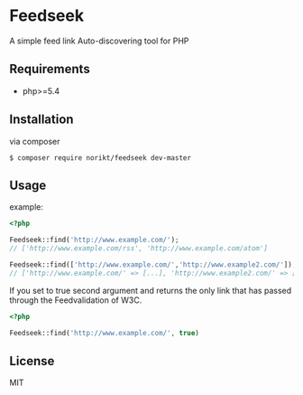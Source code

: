 Feedseek
======
A simple feed link Auto-discovering tool for PHP


Requirements
-------

* php>=5.4


Installation
-------
via composer 
```
$ composer require norikt/feedseek dev-master
```

Usage
-------
example:

```php
<?php

Feedseek::find('http://www.example.com/');
// ['http://www.example.com/rss', 'http://www.example.com/atom']

Feedseek::find(['http://www.example.com/','http://www.example2.com/']);
// ['http://www.example.com/' => [...],	'http://www.example2.com/' => [...],]

```
If you set to true second argument and returns the only link that has passed through the Feedvalidation of W3C.

```php
<?php

Feedseek::find('http://www.example.com/', true)

```

License
-------
MIT
